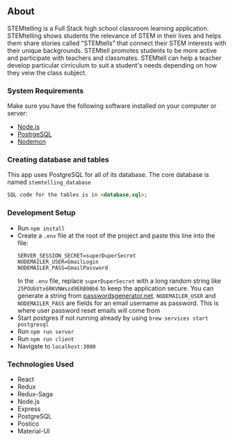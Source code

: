 ## About
STEMtelling is a Full Stack high school classroom learning application. STEMtelling shows students the relevance of STEM in their lives and helps them share stories called “STEMtells” that connect their STEM interests with their unique backgrounds. STEMtell promotes students to be more active and participate with teachers and classmates. STEMtell can help a teacher develop particular cirriculum to suit a student's needs depending on how they veiw the class subject.  

### System Requirements

Make sure you have the following software installed on your computer or server:

- [Node.js](https://nodejs.org/en/)
- [PostrgeSQL](https://www.postgresql.org/)
- [Nodemon](https://nodemon.io/)

### Creating database and tables

This app uses PostgreSQL for all of its database.
The core database is named `stemtelling_database`

```html
SQL code for the tables is in <database.sql>;
```

### Development Setup

- Run `npm install`
- Create a `.env` file at the root of the project and paste this line into the file:
  ```
  SERVER_SESSION_SECRET=superDuperSecret
  NODEMAILER_USER=GmailLogin
  NODEMAILER_PASS=GmailPassword
  ```
  In the `.env` file, replace `superDuperSecret` with a long random string like `25POUbVtx6RKVNWszd9ERB9Bb6` to keep the application secure. You can generate a string from [passwordsgenerator.net](https://passwordsgenerator.net/).
  `NODEMAILER_USER` and `NODEMAILER_PASS` are fields for an email username as password. This is where user password reset emails will come from
- Start postgres if not running already by using `brew services start postgresql`
- Run `npm run server`
- Run `npm run client`
- Navigate to `localhost:3000`

### Technologies Used
- React
- Redux
- Redux-Saga
- Node.js
- Express
- PostgreSQL
- Postico
- Material-UI
